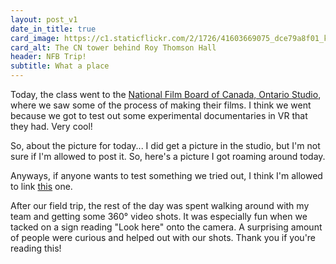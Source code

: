 ```yaml
---
layout: post_v1
date_in_title: true
card_image: https://c1.staticflickr.com/2/1726/41603669075_dce79a8f01_k.jpg
card_alt: The CN tower behind Roy Thomson Hall
header: NFB Trip!
subtitle: What a place
---
```



Today, the class went to the <a href="http://onf-nfb.gc.ca/en/produce-with-the-nfb/our-studios/ontario-centre-english/" target="_blank">National Film Board of Canada, Ontario Studio</a>, where we saw some of the process of making their films. I think we went because we got to test out some experimental documentaries in VR that they had. Very cool!
      

So, about the picture for today... I did get a picture in the studio, but I'm not sure if I'm allowed to post it. So, here's a picture I got roaming around today.
      

Anyways, if anyone wants to test something we tried out, I think I'm allowed to link <a href="http://a-way-to-go.com/" target="_blank">this</a> one.
      

After our field trip, the rest of the day was spent walking around with my team and getting some 360° video shots. It was especially fun when we tacked on a sign reading "Look here" onto the camera. A surprising amount of people were curious and helped out with our shots. Thank you if you're reading this!
      





